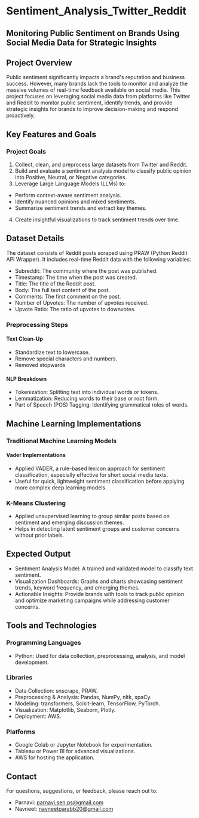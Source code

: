 # Sentiment_Analysis_Twitter_Reddit 
## Monitoring Public Sentiment on Brands Using Social Media Data for Strategic Insights 
## Project Overview
Public sentiment significantly impacts a brand's reputation and business success. However, many brands lack the tools to monitor and analyze the massive volumes of real-time feedback available on social media. This project focuses on leveraging social media data from platforms like Twitter and Reddit to monitor public sentiment, identify trends, and provide strategic insights for brands to improve decision-making and respond proactively. 
## Key Features and Goals
### Project Goals
1. Collect, clean, and preprocess large datasets from Twitter and Reddit.
2. Build and evaluate a sentiment analysis model to classify public opinion into Positive, Neutral, or Negative categories.
3. Leverage Large Language Models (LLMs) to:
- Perform context-aware sentiment analysis.
- Identify nuanced opinions and mixed sentiments.
- Summarize sentiment trends and extract key themes.
4. Create insightful visualizations to track sentiment trends over time.
## Dataset Details
The dataset consists of Reddit posts scraped using PRAW (Python Reddit API Wrapper). It includes real-time Reddit data with the following variables:

- Subreddit: The community where the post was published.
- Timestamp: The time when the post was created.
- Title:  The title of the Reddit post.
- Body: The full text content of the post.
- Comments: The first comment on the post.
- Number of Upvotes: The number of upvotes received.
- Upvote Ratio: The ratio of upvotes to downvotes.
### Preprocessing Steps
#### Text Clean-Up
- Standardize text to lowercase.
- Remove special characters and numbers.
- Removed stopwards
#### NLP Breakdown
- Tokenization: Splitting text into individual words or tokens.
- Lemmatization: Reducing words to their base or root form.
- Part of Speech (POS) Tagging: Identifying grammatical roles of words.

## Machine Learning Implementations
### Traditional Machine Learning Models
#### Vader Implementations
- Applied VADER, a rule-based lexicon approach for sentiment classification, especially effective for short social media texts.
- Useful for quick, lightweight sentiment classification before applying more complex deep learning models.
### K-Means Clustering
- Applied unsupervised learning to group similar posts based on sentiment and emerging discussion themes.
- Helps in detecting latent sentiment groups and customer concerns without prior labels.
## Expected Output
- Sentiment Analysis Model: A trained and validated model to classify text sentiment.
- Visualization Dashboards: Graphs and charts showcasing sentiment trends, keyword frequency, and emerging themes.
- Actionable Insights: Provide brands with tools to track public opinion and optimize marketing campaigns while addressing customer concerns.
## Tools and Technologies
### Programming Languages
- Python: Used for data collection, preprocessing, analysis, and model development.
### Libraries
- Data Collection: snscrape, PRAW.
- Preprocessing & Analysis: Pandas, NumPy, nltk, spaCy.
- Modeling: transformers, Scikit-learn, TensorFlow, PyTorch.
- Visualization: Matplotlib, Seaborn, Plotly.
- Deployment: AWS.
### Platforms
- Google Colab or Jupyter Notebook for experimentation.
- Tableau or Power BI for advanced visualizations.
- AWS for hosting the application.
## Contact
For questions, suggestions, or feedback, please reach out to:
- Parnavi: parnavi.sen.ps@gmail.com
- Navneet: navneetparabb20@gmail.com
